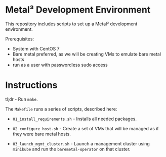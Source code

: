 Metal³ Development Environment
==============================

This repository includes scripts to set up a Metal³ development environment.

Prerequisites:
 * System with CentOS 7
 * Bare metal preferred, as we will be creating VMs to emulate bare metal hosts
 * run as a user with passwordless sudo access

# Instructions

tl;dr - Run `make`.

The `Makefile` runs a series of scripts, described here:

* `01_install_requirements.sh` - Installs all needed packages.

* `02_configure_host.sh` - Create a set of VMs that will be managed as if they
  were bare metal hosts.

* `03_launch_mgmt_cluster.sh` - Launch a management cluster using `minikube` and
  run the `baremetal-operator` on that cluster.
